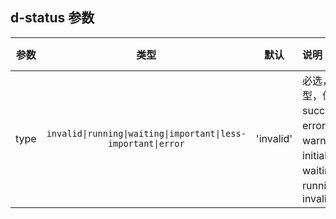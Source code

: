 ## d-status 参数

| 参数 |   类型   |   默认    | 说明                                                                         | 跳转 Demo                                   |
| :--: | :------: | :-------: | :--------------------------------------------------------------------------- | ------------------------------------------- |
| type | `invalid\|running\|waiting\|important\|less-important\|error` | 'invalid' | 必选，类型，值有 success、error、warning、initial、waiting、running、invalid | [基本用法](demo#basic-usage) |

